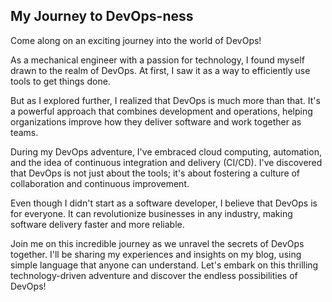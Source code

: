 ## My Journey to DevOps-ness

Come along on an exciting journey into the world of DevOps! 

As a mechanical engineer with a passion for technology, I found myself drawn to the realm of DevOps. At first, I saw it as a way to efficiently use tools to get things done.

But as I explored further, I realized that DevOps is much more than that. It's a powerful approach that combines development and operations, helping organizations improve how they deliver software and work together as teams.

During my DevOps adventure, I've embraced cloud computing, automation, and the idea of continuous integration and delivery (CI/CD). I've discovered that DevOps is not just about the tools; it's about fostering a culture of collaboration and continuous improvement.

Even though I didn't start as a software developer, I believe that DevOps is for everyone. It can revolutionize businesses in any industry, making software delivery faster and more reliable.

Join me on this incredible journey as we unravel the secrets of DevOps together. I'll be sharing my experiences and insights on my blog, using simple language that anyone can understand. Let's embark on this thrilling technology-driven adventure and discover the endless possibilities of DevOps!
